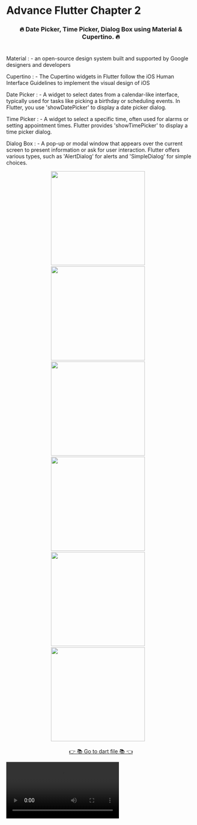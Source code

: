 # Advance Flutter Chapter 2

<h3 align="center">🔥 Date Picker, Time Picker, Dialog Box using Material & Cupertino. 🔥</h3>

#

Material : - an open-source design system built and supported by Google designers and developers


Cupertino : - The Cupertino widgets in Flutter follow the iOS Human Interface Guidelines to implement the visual design of iOS

Date Picker : - A widget to select dates from a calendar-like interface, typically used for tasks like picking a birthday or scheduling events. In Flutter, you use 'showDatePicker' to display a date picker dialog.


Time Picker : - A widget to select a specific time, often used for alarms or setting appointment times. Flutter provides 'showTimePicker' to display a time picker dialog.


Dialog Box : - A pop-up or modal window that appears over the current screen to present information or ask for user interaction. Flutter offers various types, such as 'AlertDialog' for alerts and 'SimpleDialog' for simple choices.




<p align="center">
  <img src='https://github.com/DarshanPatel311/Adv_Flutter_Ch2/assets/143177575/d086c6d1-f52b-460c-96b3-8d16ccf6f541' width = 250>&nbsp;&nbsp;&nbsp;&nbsp;
    <img src='https://github.com/DarshanPatel311/Adv_Flutter_Ch2/assets/143177575/f2866940-1c00-4594-bc4d-b5928274bee5' width = 250>&nbsp;&nbsp;&nbsp;&nbsp;
      <img src='https://github.com/DarshanPatel311/Adv_Flutter_Ch2/assets/143177575/e81f1372-6d64-4901-bb5d-8f7c653e8517' width = 250>&nbsp;&nbsp;&nbsp;&nbsp;
        <img src='https://github.com/DarshanPatel311/Adv_Flutter_Ch2/assets/143177575/7c60b827-e6fc-43fb-b42e-d692d6104d4a' width = 250>&nbsp;&nbsp;&nbsp;&nbsp;
          <img src='https://github.com/DarshanPatel311/Adv_Flutter_Ch2/assets/143177575/0f9ce96e-d23d-4757-88c4-4faae1325c34' width = 250>&nbsp;&nbsp;&nbsp;&nbsp;
            <img src='https://github.com/DarshanPatel311/Adv_Flutter_Ch2/assets/143177575/4be24638-1e03-4db5-ae75-1666999a4d53' width = 250>&nbsp;&nbsp;&nbsp;&nbsp;


  <div align="center">
    <a href="https://github.com/Aksharpatel06/adv_flutter_ch2/tree/master/lib/ch_2/task_1">👉 📚 Go to dart file 📚 👈</a>
  </div>

  <video src="" ></video>
  
</p>
